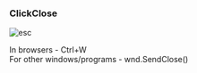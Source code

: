 ### ClickClose

![esc](https://github.com/user-attachments/assets/80ae75ff-ad07-4d0a-80f4-bd0d60f85d5f)

In browsers - Ctrl+W  
For other windows/programs - wnd.SendClose()
